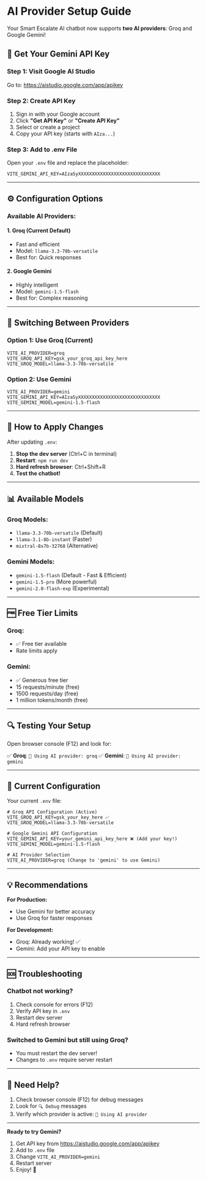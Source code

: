 # AI Provider Setup Guide

Your Smart Escalate AI chatbot now supports **two AI providers**: Groq and Google Gemini!

## 🔑 Get Your Gemini API Key

### Step 1: Visit Google AI Studio
Go to: https://aistudio.google.com/app/apikey

### Step 2: Create API Key
1. Sign in with your Google account
2. Click **"Get API Key"** or **"Create API Key"**
3. Select or create a project
4. Copy your API key (starts with `AIza...`)

### Step 3: Add to .env File
Open your `.env` file and replace the placeholder:

```env
VITE_GEMINI_API_KEY=AIzaSyXXXXXXXXXXXXXXXXXXXXXXXXXXXXXX
```

---

## ⚙️ Configuration Options

### Available AI Providers:

#### 1. **Groq** (Current Default)
- Fast and efficient
- Model: `llama-3.3-70b-versatile`
- Best for: Quick responses

#### 2. **Google Gemini**
- Highly intelligent
- Model: `gemini-1.5-flash`
- Best for: Complex reasoning

---

## 🔄 Switching Between Providers

### Option 1: Use Groq (Current)
```env
VITE_AI_PROVIDER=groq
VITE_GROQ_API_KEY=gsk_your_groq_api_key_here
VITE_GROQ_MODEL=llama-3.3-70b-versatile
```

### Option 2: Use Gemini
```env
VITE_AI_PROVIDER=gemini
VITE_GEMINI_API_KEY=AIzaSyXXXXXXXXXXXXXXXXXXXXXXXXXXXXXX
VITE_GEMINI_MODEL=gemini-1.5-flash
```

---

## 🚀 How to Apply Changes

After updating `.env`:

1. **Stop the dev server** (Ctrl+C in terminal)
2. **Restart**: `npm run dev`
3. **Hard refresh browser**: Ctrl+Shift+R
4. **Test the chatbot!**

---

## 📊 Available Models

### Groq Models:
- `llama-3.3-70b-versatile` (Default)
- `llama-3.1-8b-instant` (Faster)
- `mixtral-8x7b-32768` (Alternative)

### Gemini Models:
- `gemini-1.5-flash` (Default - Fast & Efficient)
- `gemini-1.5-pro` (More powerful)
- `gemini-2.0-flash-exp` (Experimental)

---

## 🆓 Free Tier Limits

### Groq:
- ✅ Free tier available
- Rate limits apply

### Gemini:
- ✅ Generous free tier
- 15 requests/minute (free)
- 1500 requests/day (free)
- 1 million tokens/month (free)

---

## 🔍 Testing Your Setup

Open browser console (F12) and look for:

✅ **Groq**: `🤖 Using AI provider: groq`
✅ **Gemini**: `🤖 Using AI provider: gemini`

---

## 🎯 Current Configuration

Your current `.env` file:
```env
# Groq API Configuration (Active)
VITE_GROQ_API_KEY=gsk_your_key_here ✅
VITE_GROQ_MODEL=llama-3.3-70b-versatile

# Google Gemini API Configuration
VITE_GEMINI_API_KEY=your_gemini_api_key_here ❌ (Add your key!)
VITE_GEMINI_MODEL=gemini-1.5-flash

# AI Provider Selection
VITE_AI_PROVIDER=groq (Change to 'gemini' to use Gemini)
```

---

## 💡 Recommendations

**For Production:**
- Use Gemini for better accuracy
- Use Groq for faster responses

**For Development:**
- Groq: Already working! ✅
- Gemini: Add your API key to enable

---

## 🆘 Troubleshooting

### Chatbot not working?
1. Check console for errors (F12)
2. Verify API key in `.env`
3. Restart dev server
4. Hard refresh browser

### Switched to Gemini but still using Groq?
- You must restart the dev server!
- Changes to `.env` require server restart

---

## 📝 Need Help?

1. Check browser console (F12) for debug messages
2. Look for `🔍 Debug` messages
3. Verify which provider is active: `🤖 Using AI provider`

---

**Ready to try Gemini?**
1. Get API key from https://aistudio.google.com/app/apikey
2. Add to `.env` file
3. Change `VITE_AI_PROVIDER=gemini`
4. Restart server
5. Enjoy! 🎉
